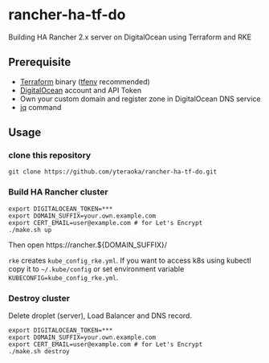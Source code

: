 # rancher-ha-tf-do
Building HA Rancher 2.x server on DigitalOcean using Terraform and RKE

## Prerequisite

* [Terraform](https://www.terraform.io/) binary ([tfenv](https://github.com/tfutils/tfenv) recommended)
* [DigitalOcean](https://www.digitalocean.com/) account and API Token
* Own your custom domain and register zone in DigitalOcean DNS service
* [jq](https://stedolan.github.io/jq/) command

## Usage

### clone this repository

```
git clone https://github.com/yteraoka/rancher-ha-tf-do.git
```

### Build HA Rancher cluster

```
export DIGITALOCEAN_TOKEN=***
export DOMAIN_SUFFIX=your.own.example.com
export CERT_EMAIL=user@example.com # for Let's Encrypt
./make.sh up
```

Then open https://rancher.${DOMAIN_SUFFIX}/

`rke` creates `kube_config_rke.yml`.
If you want to access k8s using kubectl copy it to `~/.kube/config` or set environment variable `KUBECONFIG=kube_config_rke.yml`.

### Destroy cluster

Delete droplet (server), Load Balancer and DNS record.

```
export DIGITALOCEAN_TOKEN=***
export DOMAIN_SUFFIX=your.own.example.com
export CERT_EMAIL=user@example.com # for Let's Encrypt
./make.sh destroy
```
